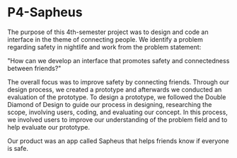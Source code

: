 # P4-Sapheus

The purpose of this 4th-semester project was to design and code an interface in the theme of connecting people. We identify a problem regarding safety in nightlife and work from the problem statement:

"How can we develop an interface that promotes safety and connectedness between friends?"

The overall focus was to improve safety by connecting friends. Through our design process, we created a prototype and afterwards we conducted an evaluation of the prototype. To design a prototype, we followed the Double Diamond of Design to guide our process in designing, researching the scope, involving users, coding, and evaluating our concept. In this process, we involved users to improve our understanding of the problem field and to help evaluate our prototype.

Our product was an app called Sapheus that helps friends know if everyone is safe.



